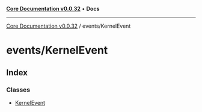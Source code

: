[**Core Documentation v0.0.32**](../../README.md) • **Docs**

***

[Core Documentation v0.0.32](../../modules.md) / events/KernelEvent

# events/KernelEvent

## Index

### Classes

- [KernelEvent](classes/KernelEvent.md)
